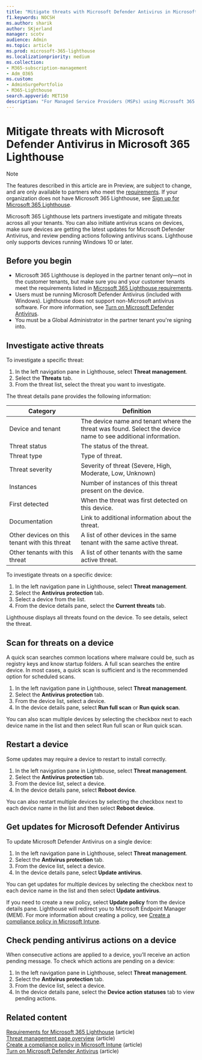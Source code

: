 ```yaml
---
title: "Mitigate threats with Microsoft Defender Antivirus in Microsoft 365 Lighthouse"
f1.keywords: NOCSH
ms.author: sharik
author: SKjerland
manager: scotv
audience: Admin
ms.topic: article
ms.prod: microsoft-365-lighthouse
ms.localizationpriority: medium
ms.collection:
- M365-subscription-management
- Adm_O365
ms.custom:
- AdminSurgePortfolio
- M365-Lighthouse                         
search.appverid: MET150
description: "For Managed Service Providers (MSPs) using Microsoft 365 Lighthouse, learn how to mitigate threats with Microsoft Defender Antivirus."
---
```


# Mitigate threats with Microsoft Defender Antivirus in Microsoft 365 Lighthouse

> [!NOTE]
> The features described in this article are in Preview, are subject to change, and are only available to partners who meet the [requirements](m365-lighthouse-requirements.md). If your organization does not have Microsoft 365 Lighthouse, see [Sign up for Microsoft 365 Lighthouse](m365-lighthouse-sign-up.md).

Microsoft 365 Lighthouse lets partners investigate and mitigate threats across all your tenants. You can also initiate antivirus scans on devices, make sure devices are getting the latest updates for Microsoft Defender Antivirus, and review pending actions following antivirus scans. Lighthouse only supports devices running Windows 10 or later.

## Before you begin

- Microsoft 365 Lighthouse is deployed in the partner tenant only—not in the customer tenants, but make sure you and your customer tenants meet the requirements listed in [Microsoft 365 Lighthouse requirements](m365-lighthouse-requirements.md).
- Users must be running Microsoft Defender Antivirus (included with Windows). Lighthouse does not support non-Microsoft antivirus software. For more information, see [Turn on Microsoft Defender Antivirus](/mem/intune/user-help/turn-on-defender-windows).
- You must be a Global Administrator in the partner tenant you're signing into.

## Investigate active threats

To investigate a specific threat:

1. In the left navigation pane in Lighthouse, select **Threat management**.
2. Select the **Threats** tab.
3. From the threat list, select the threat you want to investigate.

The threat details pane provides the following information:

| Category                                      | Definition                                                                                                   |
|-----------------------------------------------|--------------------------------------------------------------------------------------------------------------|
| Device and tenant                             | The device name and tenant where the threat was found. Select the device name to see additional information. |
| Threat status                                 | The status of the threat.                                                                                    |
| Threat type                                   | Type of threat.                                                                                              |
| Threat severity                               | Severity of threat (Severe, High, Moderate, Low, Unknown)                                                    |
| Instances                                     | Number of instances of this threat present on the device.                                                    |
| First detected                                | When the threat was first detected on this device.                                                           |
| Documentation                                 | Link to additional information about the threat.                                                             |
| Other devices on this tenant with this threat | A list of other devices in the same tenant with the same active threat.                                      |
| Other tenants with this threat                | A list of other tenants with the same active threat.                                                         |

To investigate threats on a specific device:

1. In the left navigation pane in Lighthouse, select **Threat management**.
2. Select the **Antivirus protection** tab.
3. Select a device from the list.
4. From the device details pane, select the **Current threats** tab.

Lighthouse displays all threats found on the device. To see details, select the threat.

## Scan for threats on a device

A quick scan searches common locations where malware could be, such as registry keys and know startup folders. A full scan searches the entire device. In most cases, a quick scan is sufficient and is the recommended option for scheduled scans.

1. In the left navigation pane in Lighthouse, select **Threat management**.
2. Select the **Antivirus protection** tab.
3. From the device list, select a device.
4. In the device details pane, select **Run full scan** or **Run quick scan**.

You can also scan multiple devices by selecting the checkbox next to each device name in the list and then select Run full scan or Run quick scan.

## Restart a device

Some updates may require a device to restart to install correctly.

1. In the left navigation pane in Lighthouse, select **Threat management**.
2. Select the **Antivirus protection** tab.
3. From the device list, select a device.
4. In the device details pane, select **Reboot device**.

You can also restart multiple devices by selecting the checkbox next to each device name in the list and then select **Reboot device**.

## Get updates for Microsoft Defender Antivirus

To update Microsoft Defender Antivirus on a single device:

1. In the left navigation pane in Lighthouse, select **Threat management**.
2. Select the **Antivirus protection** tab.
3. From the device list, select a device.
4. In the device details pane, select **Update antivirus**.

You can get updates for multiple devices by selecting the checkbox next to each device name in the list and then select **Update antivirus**.

If you need to create a new policy, select **Update policy** from the device details pane. Lighthouse will redirect you to Microsoft Endpoint Manager (MEM). For more information about creating a policy, see [Create a compliance policy in Microsoft Intune](/mem/intune/protect/create-compliance-policy).

## Check pending antivirus actions on a device

When consecutive actions are applied to a device, you’ll receive an action pending message. To check which actions are pending on a device:

1. In the left navigation pane in Lighthouse, select **Threat management**.
2. Select the **Antivirus protection** tab.
3. From the device list, select a device.
4. In the device details pane, select the **Device action statuses** tab to view pending actions.

## Related content

[Requirements for Microsoft 365 Lighthouse](m365-lighthouse-requirements.md) (article)\
[Threat management page overview](m365-lighthouse-threat-management-page-overview.md) (article)\
[Create a compliance policy in Microsoft Intune](/mem/intune/protect/create-compliance-policy) (article)\
[Turn on Microsoft Defender Antivirus](/mem/intune/user-help/turn-on-defender-windows) (article)
